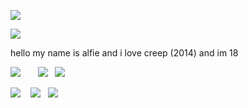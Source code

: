 ![](https://i.imghippo.com/files/Td1487y.png)

![](https://i.imghippo.com/files/iWDo3907yC.png)

hello my name is alfie and i love creep (2014) and im 18

![](https://i.imghippo.com/files/U9363.jpg) ‎ ‎ ‎ ‎ ‎ ‎ ![](https://i.imghippo.com/files/yRa8770fY.jpg) ‎ ‎ ![](https://i.imghippo.com/files/VReN9733xI.jpg)

![](https://i.imghippo.com/files/nXk7633oqA.jpg) ‎ ‎‎ ‎ ![](https://i.imghippo.com/files/emED1698NuM.jpg)‎ ‎ ‎  ![](https://i.imghippo.com/files/tTWN5649ko.jpg)
